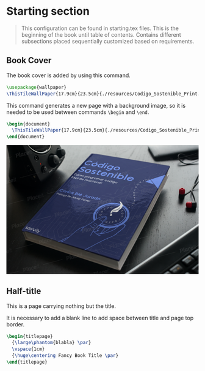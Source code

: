 # Starting section

> This configuration can be found in starting.tex files.
> This is the beginning of the book until table of contents.
> Contains different subsections placed sequentially customized based on requirements.

## Book Cover

The book cover is added by using this command.

```latex
\usepackage{wallpaper}
\ThisTileWallPaper{17.9cm}{23.5cm}{./resources/Codigo_Sostenible_Print.png}
```

This command generates a new page with a background image, so it is needed to be used between commands `\begin` and `\end`.

```latex
\begin{document}
  \ThisTileWallPaper{17.9cm}{23.5cm}{./resources/Codigo_Sostenible_Print.png}
\end{document}
```

![book cover](resources/images/book-cover.PNG)

## Half-title

This is a page carrying nothing but the title.

It is necessary to add a blank line to add space between title and page top border.

```latex
\begin{titlepage}
  {\large\phantom{blabla} \par}
  \vspace{1cm}
  {\huge\centering Fancy Book Title \par}
\end{titlepage}
```

